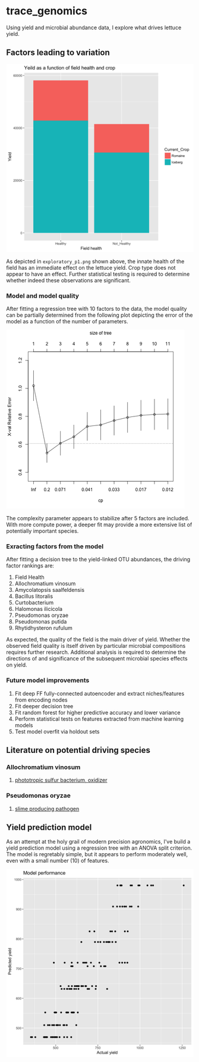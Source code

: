 # trace_genomics
Using yield and microbial abundance data, I explore what drives lettuce yield.

## Factors leading to variation
![Image](https://raw.githubusercontent.com/ekalosak/trace_genomics/master/exploratory_p1.png)

As depicted in `exploratory_p1.png` shown above, the innate health of the field
has an immediate effect on the lettuce yield. Crop type does not appear to have
an effect. Further statistical testing is required to determine whether indeed
these observations are significant.

### Model and model quality
After fitting a regression tree with 10 factors to the data, the model quality
can be partially determined from the following plot depicting the error of the
model as a function of the number of parameters.

![Image](https://raw.githubusercontent.com/ekalosak/trace_genomics/master/explanatory_quality_dt.png)

The complexity parameter appears to stabilize after 5 factors are included. With
more compute power, a deeper fit may provide a more extensive list of
potentially important species.

### Exracting factors from the model

After fitting a decision tree to the yield-linked OTU abundances, the driving
factor rankings are:
1. Field Health
2. Allochromatium vinosum
3. Amycolatopsis saalfeldensis
4. Bacillus litoralis
5. Curtobacterium
6. Halomonas ilicicola
7. Pseudomonas oryzae
8. Pseudomonas putida
9. Rhytidhysteron rufulum

As expected, the quality of the field is the main driver of yield. Whether the
observed field quality is itself driven by particular microbial compositions
requires further research. Additional analysis is required to determine the
directions of and significance of the subsequent microbial species effects on
yield.

### Future model improvements
1. Fit deep FF fully-connected autoencoder and extract niches/features from
   encoding nodes
2. Fit deeper decision tree
3. Fit random forest for higher predictive accuracy and lower variance
4. Perform statistical tests on features extracted from machine learning models
5. Test model overfit via holdout sets

## Literature on potential driving species

### Allochromatium vinosum
1. [phototropic sulfur bacterium, oxidizer](https://doi.org/10.1111/j.1365-2958.2006.05408.x)

### Pseudomonas oryzae
1. [slime producing pathogen](http://dx.doi.org/10.20546/ijcmas.2017.603.117)

## Yield prediction model
As an attempt at the holy grail of modern precision agronomics, I've build a
yield prediction model using a regression tree with an ANOVA split criterion.
The model is regretably simple, but it appears to perform moderately well, even
with a small number (10) of features.

![Image](https://raw.githubusercontent.com/ekalosak/trace_genomics/master/prediction_accuracy.png)
